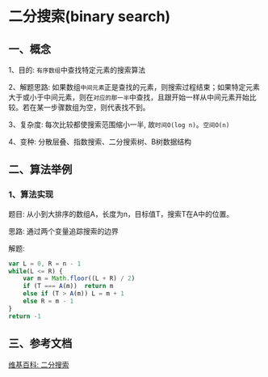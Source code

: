 <!-- 2019/01/23 -->

# 二分搜索(binary search)

## 一、概念

1、目的: `有序数组`中查找特定元素的搜索算法

2、解题思路: 如果数组`中间元素`正是查找的元素，则搜索过程结束；如果特定元素大于或小于中间元素，则在`对应的那一半`中查找，且跟开始一样从中间元素开始比较。若在某一步骤数组为空，则代表找不到。

3、复杂度: 每次比较都使搜索范围缩小一半, 故`时间O(log n)`。`空间O(n)`

4、变种: 分散层叠、指数搜索、二分搜索树、B树数据结构

## 二、算法举例

### 1、算法实现

题目: 从小到大排序的数组A，长度为n，目标值T，搜索T在A中的位置。

思路: 通过两个变量追踪搜索的边界

解题:  

```js
var L = 0, R = n - 1
while(L <= R) {
    var m = Math.floor((L + R) / 2)
    if (T === A(m))  return m
    else if (T > A(m)) L = m + 1
    else R = m - 1
}
return -1
```

## 三、参考文档

[维基百科: 二分搜索](https://zh.wikipedia.org/wiki/%E4%BA%8C%E5%88%86%E6%90%9C%E7%B4%A2%E7%AE%97%E6%B3%95)
